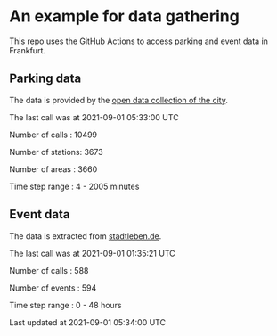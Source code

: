 # An example for data gathering

This repo uses the GitHub Actions to access parking and event data in Frankfurt.

## Parking data
The data is provided by the [open data collection of the city](https://www.offenedaten.frankfurt.de/).

The last call was at 2021-09-01 05:33:00 UTC

Number of calls   : 10499

Number of stations:  3673

Number of areas   :  3660

Time step range   :     4 -  2005 minutes


## Event data
The data is extracted from [stadtleben.de](https://stadtleben.de/frankfurt/).

The last call was at 2021-09-01 01:35:21 UTC

Number of calls   : 588

Number of events  : 594

Time step range   :   0 -  48 hours


Last updated at 2021-09-01 05:34:00 UTC

